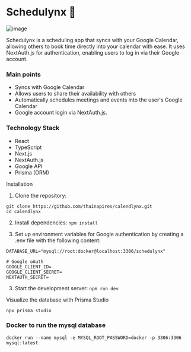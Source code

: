 # Schedulynx 📅

![image](https://github.com/user-attachments/assets/fd822d0d-6825-49fa-81f5-e48c7c826fe4)

Schedulynx is a scheduling app that syncs with your Google Calendar, allowing others to book time directly into your calendar with ease. It uses NextAuth.js for authentication, enabling users to log in via their Google account.

### Main points
- Syncs with Google Calendar
- Allows users to share their availability with others
- Automatically schedules meetings and events into the user's Google Calendar
- Google account login via NextAuth.js.

### Technology Stack
- React
- TypeScript
- Next.js
- NextAuth.js
- Google API
- Prisma (ORM)

Installation

1. Clone the repository:
```
git clone https://github.com/thainapires/calendlynx.git
cd calendlynx
```

2. Install dependencies:
```npm install```

3. Set up environment variables for Google authentication by creating a .env file with the following content:

```
DATABASE_URL="mysql://root:docker@localhost:3306/schedulynx"

# Google oAuth
GOOGLE_CLIENT_ID=
GOOGLE_CLIENT_SECRET=
NEXTAUTH_SECRET=
```

3. Start the development server:
```npm run dev```

Visualize the database with Prisma Studio

```npx prisma studio```

### Docker to run the mysql database

```docker run --name mysql -e MYSQL_ROOT_PASSWORD=docker -p 3306:3306 mysql:latest```
